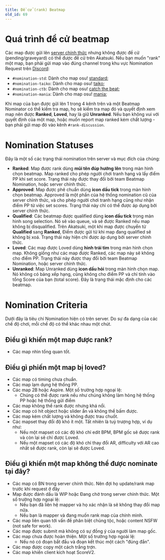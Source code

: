 ```yaml
---
title: Đề cử (rank) Beatmap
old_id: 69
---
```


# Quá trình để cử beatmap
Các map được gửi lên [server chính thức](https://osu.ppy.sh) nhưng không được đề cử (pending/graveyard) có thể được đề cử trên Akatsuki. Nếu bạn muốn "rank" một map, bạn phải gửi map vào đúng channel trong khu vực Nomination Request trên [Discord](https://akatsuki.gg/discord):

- `#nomination-std`: Dành cho map osu! [standard](https://osu.ppy.sh/wiki/en/Game_mode/osu!);
- `#nomination-taiko`: Dành cho map osu! [taiko](https://osu.ppy.shwiki/en/Game_mode/osu!taiko);
- `#nomination-ctb`: Dành cho map osu! [catch the beat](https://osu.ppy.sh/wiki/en/Game_mode/osu!catch);
- `#nomination-mania`: Dành cho map osu! [mania](https://osu.ppy.sh/wiki/en/Game_mode/osu!mania);

Khi map của bạn được gửi lên 1 trong 4 kênh trên và một Beatmap Nominator có thể kiểm tra map, họ sẽ kiểm tra map đó và quyết định xem map nên được **Ranked**, **Loved**, hay là giữ **Unranked**. Nếu bạn không vui với quyết định của một map, hoặc muốn report map ranked kém chất lượng - bạn phải gửi map đó vào kênh `#rank-discussion`.

# Nomination Statuses
Đây là một số các trạng thái nomination trên server và mục đích của chúng:

- **Ranked**: Map được rank dùng **mũi tên đúp hướng lên** trong màn hình chọn beatmap. Map ranked cho phép người chơi tranh hạng và lấy điểm PP khi set score. Trạng thái này được thay đổi bởi team Beatmap Nomination, hoặc server chính thức.
- **Approved**: Map được phê chuẩn dùng **icon dấu tick** trong màn hình chọn beatmap. Approved là một phần của hệ thống nomination cũ của server chính thức, và cho phép người chơi tranh hạng cũng như nhận điểm PP từ việc set scores. Trạng thái này chỉ có thể được áp dụng bởi server chính thức.
- **Qualified**: Các beatmap được qualified dùng **icon dấu tick** trong màn hình song selection. Nó sẽ vào queue, và sẽ được Ranked nếu map không bị disqualified. Trên Akatsuki, một khi map được chuyển từ **Qualified** sang **Ranked**, Điểm được gửi từ khi map đang qualified sẽ không bị xoá. Trạng thái này hiện chỉ được áp dụng bởi server chính thức.
- **Loved**: Các map được Loved dùng **hình trái tim** trong màn hình chọn map. Không giống như các map được Ranked, các map này sẽ không cho điểm PP. Trạng thái này được thay đổi bởi team Beatmap Nomination, hoặc server chính thức.
- **Unranked**: Map Unranked dùng **icon dấu hỏi** trong màn hình chọn map. Nó không có bảng xếp hạng, cũng không cho điểm PP và chỉ tính vào tổng Score của bạn (total score). Đây là trạng thái mặc định cho các beatmap.

# Nomination Criteria
Dưới đây là tiêu chí Nomination hiện có trên server. Do sự đa dạng của các chế độ chơi, mỗi chế độ có thể khác nhau một chút.

## Điều gì khiến một map được rank?
- Các map nhìn tổng quan tốt.

## Điều gì phiến một map bị loved?
- Các map có timing chưa chuẩn.
- Các map lạm dụng hệ thống PP.
- Các map 2B hoặc Aspire. Một số trường hợp ngoại lệ:
    - Chúng có thể được rank nếu như chúng không làm hỏng hệ thống PP hoặc hệ thống gửi điểm
- Các map không thể rank được nhưng khá nổi.
- Các map có hit object hoặc slider ẩn và không thể bấm được.
- Các map kém chất lượng và không được trau chuốt.
- Các mapset thay đổi độ khó ít một. Tất nhiên là tuỳ trượng hợp, ví dụ như:
    - Nếu một mapset có các độ khó chỉ edit BPM, BPM gốc sẽ được rank và còn lại sẽ chỉ được Loved. 
    - Nếu một mapset có các độ khó chỉ thay đổi AR, difficulty với AR cao nhất sẽ được rank, còn lại sẽ được Loved. 

## Điều gì khiến một map không thể được nominate tại đây?
- Các map có BN trong server chính thức. Nên đợi họ update/rank map trước khi request ở đây
- Map được đánh dấu là WIP hoặc Đang chờ trong server chính thức. Một số trường hợp ngoại lệ:
    - Nếu bạn đã liên hệ mapper và họ xác nhận là sẽ không thay đổi map nữa.
    - Nếu bạn là mapper và đang muốn rank map của chính mình.
- Các map liên quan tới vấn đề phân biệt chủng tộc, hoặc content NSFW (not safe for work).
- Các map được submit mà không có sự đồng ý của người làm map gốc.
- Các map chưa được hoàn thiện. Một số trường hợp ngoài lệ:
    - Nếu nó có đoạn bắt đầu và đoạn kết thúc một cách "đúng đắn".
- Các map được copy một cách trắng trợn.
- Các map khiến client kích hoạt ScoreV2.
